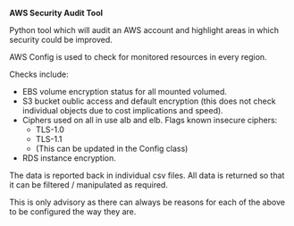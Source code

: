 **AWS Security Audit Tool**

Python tool which will audit an AWS account and highlight areas in which security could be improved. 

AWS Config is used to check for monitored resources in every region. 

Checks include:
* EBS volume encryption status for all mounted volumed.
* S3 bucket oublic access and default encryption (this does not check individual objects due to cost implications and speed). 
* Ciphers used on all in use alb and elb. Flags known insecure ciphers:
	* TLS-1.0
	* TLS-1.1
	* (This can be updated in the Config class)
* RDS instance encryption. 

The data is reported back in individual csv files. All data is returned so that it can be filtered / manipulated as required. 

This is only advisory as there can always be reasons for each of the above to be configured the way they are. 

